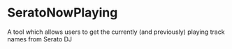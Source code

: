 # SeratoNowPlaying
A tool which allows users to get the currently (and previously) playing track names from Serato DJ

